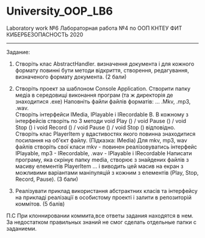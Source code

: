 # University_OOP_LB6
Laboratory work №6
Лабораторная работа №4 по ООП 
КНТЕУ ФИТ 
КИБЕРБЕЗОПАСНОСТЬ
2020

---------------------------------------------------------------------------------------------------------------------------------------------------------------------------------

Задание:

1) Створіть клас AbstractHandler. 
визначення документа і для кожного формату повинні бути методи відкриття, створення, редагування, визначеного формату документа. 
(2 бали)



2) Cтворіть проект за шаблоном Console Application. 
Створити папку медіа в середовищі виконання програм (та ж директорія де знаходитися .exe) 
Наповніть файли файлів форматів: ... .Mkv, .mp3, .wav.  
Створіть інтерфейси IMedia, IPlayable і IRecordable В. 
В кожному з інтерфейсів створіть по 3 методи void Play () / void Pause () / void Stop () і void Record () / void Pause () / void Stop () відповідно. 
Створіть клас PlayerItem у вдастивостях якого повинна знаходитися посилання на об'єкт файлу. 
(Підказка: IMedia) Для mkv, mp3, wav файлів створіть свої класи mkv - повинен реалізовуватись інтерфейс IPlayable, mp3 - IRecordable, .wav - IPlayable і IRecordable 
Написати програму, яка cкрінує папку media, створює з знайдених файлів з масиву елементів PlayerItem ... і виводить цей масив на екран з можливими варіантами маніпуляцій з кожним з елементів (Play, Stop, Record, Pause). 
(3 бали)



3) Реалізувати приклад використання абстрактних класів та інтерфейсу на прикладі реалізації в особистому проекті і залити в репозиторій коммітов. 
(5 балів)

П.С При клоннировании коммита,все ответы задания находятся в нем. За недостатком правильных знаний не смог сделать отдельные папки с заданиеми.
